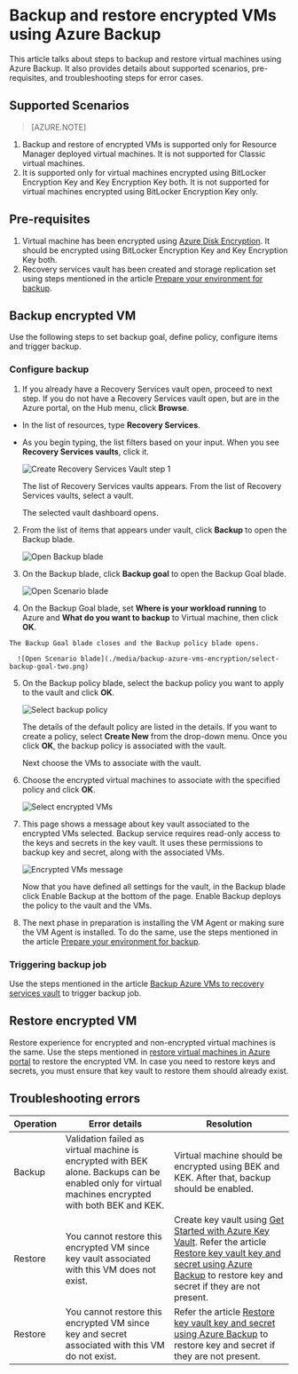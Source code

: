 <properties
   pageTitle="Backup and restore encrypted VMs using Azure Backup"
   description="This article talks about the backup and restore experience for VMs encrypted using Azure Disk Encryption."
   services="backup"
   documentationCenter=""
   authors="JPallavi"
   manager="vijayts"
   editor=""/>
<tags
   ms.service="backup"
   ms.devlang="na"
   ms.topic="article"
   ms.tgt_pltfrm="na"
   ms.workload="storage-backup-recovery"
   ms.date="10/25/2016"
   ms.author="markgal; jimpark; trinadhk"/>

# <a name="backup-and-restore-encrypted-vms-using-azure-backup"></a>Backup and restore encrypted VMs using Azure Backup

This article talks about steps to backup and restore virtual machines using Azure Backup. It also provides details about supported scenarios, pre-requisites, and troubleshooting steps for error cases.

## <a name="supported-scenarios"></a>Supported Scenarios

> [AZURE.NOTE]
1.  Backup and restore of encrypted VMs is supported only for Resource Manager deployed virtual machines. It is not supported for Classic virtual machines. <br>
2.  It is supported only for virtual machines encrypted using BitLocker Encryption Key and Key Encryption Key both. It is not supported for virtual machines encrypted using BitLocker Encryption Key only. <br>

## <a name="pre-requisites"></a>Pre-requisites

1.  Virtual machine has been encrypted using [Azure Disk Encryption](../security/azure-security-disk-encryption.md). It should be encrypted using BitLocker Encryption Key and Key Encryption Key both.
2.  Recovery services vault has been created and storage replication set using steps mentioned in the article [Prepare your environment for backup](backup-azure-arm-vms-prepare.md).

## <a name="backup-encrypted-vm"></a>Backup encrypted VM
Use the following steps to set backup goal, define policy, configure items and trigger backup.

### <a name="configure-backup"></a>Configure backup

1. If you already have a Recovery Services vault open, proceed to next step. If you do not have a Recovery Services vault open, but are in the Azure portal, on the Hub menu, click **Browse**.

  - In the list of resources, type **Recovery Services**.
  - As you begin typing, the list filters based on your input. When you see **Recovery Services vaults**, click it.
  
      ![Create Recovery Services Vault step 1](./media/backup-azure-vms-encryption/browse-to-rs-vaults.png) <br/>

    The list of Recovery Services vaults appears. From the list of Recovery Services vaults, select a vault.

    The selected vault dashboard opens.

2. From the list of items that appears under vault, click **Backup** to open the Backup blade.

      ![Open Backup blade](./media/backup-azure-vms-encryption/select-backup.png) 
    
3. On the Backup blade, click **Backup goal** to open the Backup Goal blade.

      ![Open Scenario blade](./media/backup-azure-vms-encryption/select-backup-goal-one.png) 
    
4.   On the Backup Goal blade, set **Where is your workload running** to Azure and **What do you want to backup** to Virtual machine, then click **OK**.

    The Backup Goal blade closes and the Backup policy blade opens.

      ![Open Scenario blade](./media/backup-azure-vms-encryption/select-backup-goal-two.png) 

5. On the Backup policy blade, select the backup policy you want to apply to the vault and click **OK**.

      ![Select backup policy](./media/backup-azure-vms-encryption/setting-rs-backup-policy-new.png) 

    The details of the default policy are listed in the details. If you want to create a policy, select **Create New** from the drop-down menu. Once you click **OK**, the backup policy is associated with the vault.

    Next choose the VMs to associate with the vault.
    
6. Choose the encrypted virtual machines to associate with the specified policy and click **OK**.

      ![Select encrypted VMs](./media/backup-azure-vms-encryption/selected-encrypted-vms.png)
   
7. This page shows a message about key vault associated to the encrypted VMs selected. Backup service requires read-only access to the keys and secrets in the key vault. It uses these permissions to backup key and secret, along with the associated VMs. 

      ![Encrypted VMs message](./media/backup-azure-vms-encryption/encrypted-vm-message.png)

      Now that you have defined all settings for the vault, in the Backup blade click Enable Backup at the bottom of the page. Enable  Backup deploys the policy to the vault and the VMs.

8. The next phase in preparation is installing the VM Agent or making sure the VM Agent is installed. To do the same, use the steps mentioned in the article [Prepare your environment for backup](backup-azure-arm-vms-prepare.md). 

### <a name="triggering-backup-job"></a>Triggering backup job
Use the steps mentioned in the article [Backup Azure VMs to recovery services vault](backup-azure-arm-vms.md) to trigger backup job.

## <a name="restore-encrypted-vm"></a>Restore encrypted VM
Restore experience for encrypted and non-encrypted virtual machines is the same. Use the steps mentioned in [restore virtual machines in Azure portal](backup-azure-arm-restore-vms.md) to restore the encrypted VM. In case you need to restore keys and secrets, you must ensure that key vault to restore them should already exist.

## <a name="troubleshooting-errors"></a>Troubleshooting errors

| Operation | Error details | Resolution |
| -------- | -------- | -------|
| Backup | Validation failed as virtual machine is encrypted with BEK alone. Backups can be enabled only for virtual machines encrypted with both BEK and KEK. | Virtual machine should be encrypted using BEK and KEK. After that, backup should be enabled. |
| Restore | You cannot restore this encrypted VM since key vault associated with this VM does not exist. | Create key vault using [Get Started with Azure Key Vault](../key-vault/key-vault-get-started.md). Refer the article [Restore key vault key and secret using Azure Backup](backup-azure-restore-key-secret.md) to restore key and secret if they are not present. |
| Restore | You cannot restore this encrypted VM since key and secret associated with this VM do not exist. | Refer the article [Restore key vault key and secret using Azure Backup](backup-azure-restore-key-secret.md) to restore key and secret if they are not present. |
